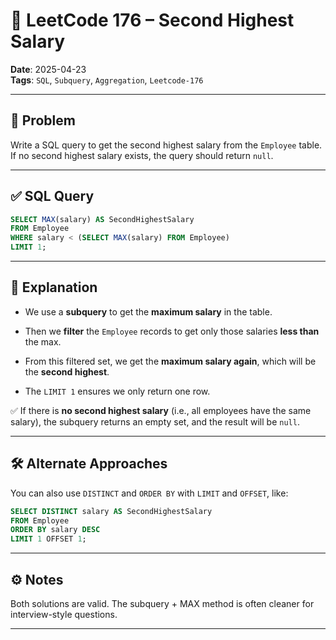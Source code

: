 # 🧠 LeetCode 176 – Second Highest Salary

**Date**: 2025-04-23  
**Tags**: `SQL`, `Subquery`, `Aggregation`, `Leetcode-176`

---

## 📄 Problem

Write a SQL query to get the second highest salary from the `Employee` table.  
If no second highest salary exists, the query should return `null`.

---

## ✅ SQL Query

```sql
SELECT MAX(salary) AS SecondHighestSalary
FROM Employee
WHERE salary < (SELECT MAX(salary) FROM Employee)
LIMIT 1;
````

---

## 🧠 Explanation

- We use a **subquery** to get the **maximum salary** in the table.
    
- Then we **filter** the `Employee` records to get only those salaries **less than** the max.
    
- From this filtered set, we get the **maximum salary again**, which will be the **second highest**.
    
- The `LIMIT 1` ensures we only return one row.
    

✅ If there is **no second highest salary** (i.e., all employees have the same salary), the subquery returns an empty set, and the result will be `null`.

---

## 🛠️ Alternate Approaches

You can also use `DISTINCT` and `ORDER BY` with `LIMIT` and `OFFSET`, like:

```sql
SELECT DISTINCT salary AS SecondHighestSalary
FROM Employee
ORDER BY salary DESC
LIMIT 1 OFFSET 1;
```

---

## ⚙️ Notes

Both solutions are valid. The subquery + MAX method is often cleaner for interview-style questions.

---
